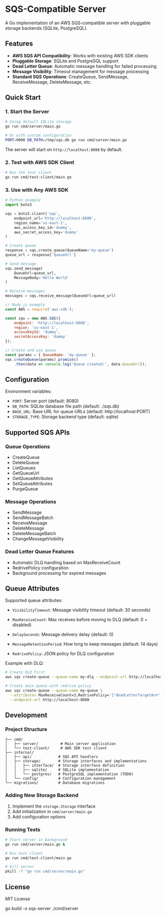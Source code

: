 # SQS-Compatible Server

A Go implementation of an AWS SQS-compatible server with pluggable storage backends (SQLite, PostgreSQL).

## Features

- **AWS SQS API Compatibility**: Works with existing AWS SDK clients
- **Pluggable Storage**: SQLite and PostgreSQL support
- **Dead Letter Queue**: Automatic message handling for failed processing
- **Message Visibility**: Timeout management for message processing
- **Standard SQS Operations**: CreateQueue, SendMessage, ReceiveMessage, DeleteMessage, etc.

## Quick Start

### 1. Start the Server

```bash
# Using default SQLite storage
go run cmd/server/main.go

# Or with custom configuration
PORT=9000 DB_PATH=/tmp/sqs.db go run cmd/server/main.go
```

The server will start on `http://localhost:8080` by default.

### 2. Test with AWS SDK Client

```bash
# Run the test client
go run cmd/test-client/main.go
```

### 3. Use with Any AWS SDK

```python
# Python example
import boto3

sqs = boto3.client('sqs',
    endpoint_url='http://localhost:8080',
    region_name='us-east-1',
    aws_access_key_id='dummy',
    aws_secret_access_key='dummy'
)

# Create queue
response = sqs.create_queue(QueueName='my-queue')
queue_url = response['QueueUrl']

# Send message
sqs.send_message(
    QueueUrl=queue_url,
    MessageBody='Hello World'
)

# Receive messages
messages = sqs.receive_message(QueueUrl=queue_url)
```

```javascript
// Node.js example
const AWS = require('aws-sdk');

const sqs = new AWS.SQS({
    endpoint: 'http://localhost:8080',
    region: 'us-east-1',
    accessKeyId: 'dummy',
    secretAccessKey: 'dummy'
});

// Create and use queue
const params = { QueueName: 'my-queue' };
sqs.createQueue(params).promise()
    .then(data => console.log('Queue created:', data.QueueUrl));
```

## Configuration

Environment variables:

- `PORT`: Server port (default: 8080)
- `DB_PATH`: SQLite database file path (default: ./sqs.db)
- `BASE_URL`: Base URL for queue URLs (default: http://localhost:PORT)
- `STORAGE_TYPE`: Storage backend type (default: sqlite)

## Supported SQS APIs

### Queue Operations
- CreateQueue
- DeleteQueue
- ListQueues
- GetQueueUrl
- GetQueueAttributes
- SetQueueAttributes
- PurgeQueue

### Message Operations
- SendMessage
- SendMessageBatch
- ReceiveMessage
- DeleteMessage
- DeleteMessageBatch
- ChangeMessageVisibility

### Dead Letter Queue Features
- Automatic DLQ handling based on MaxReceiveCount
- RedrivePolicy configuration
- Background processing for expired messages

## Queue Attributes

Supported queue attributes:
- `VisibilityTimeout`: Message visibility timeout (default: 30 seconds)
- `MaxReceiveCount`: Max receives before moving to DLQ (default: 0 = disabled)
- `DelaySeconds`: Message delivery delay (default: 0)
- `MessageRetentionPeriod`: How long to keep messages (default: 14 days)

- `RedrivePolicy`: JSON policy for DLQ configuration

Example with DLQ:
```bash
# Create DLQ first
aws sqs create-queue --queue-name my-dlq --endpoint-url http://localhost:8080

# Create main queue with redrive policy
aws sqs create-queue --queue-name my-queue \
  --attributes MaxReceiveCount=3,RedrivePolicy='{"deadLetterTargetArn":"arn:aws:sqs:us-east-1:123456789012:my-dlq","maxReceiveCount":3}' \
  --endpoint-url http://localhost:8080
```

## Development

### Project Structure
```
├── cmd/
│   ├── server/          # Main server application
│   └── test-client/     # AWS SDK test client
├── internal/
│   ├── api/            # SQS API handlers
│   ├── storage/        # Storage interfaces and implementations
│   │   ├── interface/  # Storage interface definition
│   │   ├── sqlite/     # SQLite implementation
│   │   └── postgres/   # PostgreSQL implementation (TODO)
│   └── config/         # Configuration management
└── migrations/         # Database migrations
```

### Adding New Storage Backend

1. Implement the `storage.Storage` interface
2. Add initialization in `cmd/server/main.go`
3. Add configuration options

### Running Tests

```bash
# Start server in background
go run cmd/server/main.go &

# Run test client
go run cmd/test-client/main.go

# Kill server
pkill -f "go run cmd/server/main.go"
```

## License

MIT License


go build -o sqs-server ./cmd/server